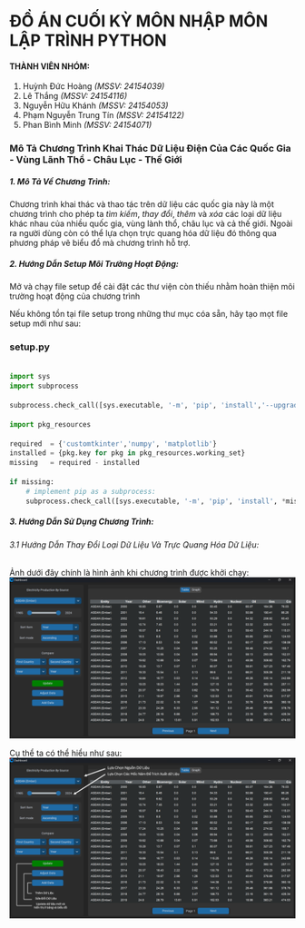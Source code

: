 # ĐỒ ÁN CUỐI KỲ MÔN NHẬP MÔN LẬP TRÌNH PYTHON

#### THÀNH VIÊN NHÓM:

1. Huỳnh Đức Hoàng *(MSSV: 24154039)*
2. Lê Thắng *(MSSV: 24154116)*
3. Nguyễn Hữu Khánh *(MSSV: 24154053)*
4. Phạm Nguyễn Trung Tín *(MSSV: 24154122)*
5. Phan Bình Minh *(MSSV: 24154071)*

### Mô Tả Chương Trình Khai Thác Dữ Liệu Điện Của Các Quốc Gia - Vùng Lãnh Thổ - Châu Lục - Thế Giới

##### 1. Mô Tả Về Chương Trình:

Chương trình khai thác và thao tác trên dữ liệu các quốc gia này là một chương trình cho phép ta *tìm kiếm*, *thay đổi*, *thêm* và *xóa* các loại dữ liệu khác nhau của nhiều quốc gia, vùng lành thổ, châu lục và cả thế giới. Ngoài ra người dùng còn có thể lựa chọn trực quang hóa dữ liệu đó thông qua phương pháp vẽ biểu đồ mà chương trình hỗ trợ.

##### 2. Hướng Dẫn Setup Môi Trường Hoạt Động:

Mở và chạy file setup để cài đặt các thư viện còn thiếu nhằm hoàn thiện môi trường hoạt động của chương trình

Nếu không tồn tại file setup trong những thư mục cóa sẵn, hãy tạo mọt file setup mới như sau:

### setup.py
``` python

import sys
import subprocess

subprocess.check_call([sys.executable, '-m', 'pip', 'install','--upgrade','pip', 'setuptools'])

import pkg_resources

required  = {'customtkinter','numpy', 'matplotlib'} 
installed = {pkg.key for pkg in pkg_resources.working_set}
missing   = required - installed

if missing:
    # implement pip as a subprocess:
    subprocess.check_call([sys.executable, '-m', 'pip', 'install', *missing])
```

##### 3. Hướng Dẫn Sử Dụng Chương Trình:
###### 3.1 Hướng Dẫn Thay Đổi Loại Dữ Liệu Và Trực Quang Hóa Dữ Liệu:

Ảnh dưới đây chính là hình ảnh khi chương trình được khởi chạy:
![Ảnh dưới đây chính là hình ảnh khi chương trình được khởi chạy:](pic/main_pic_basic.png)


Cụ thể ta có thể hiểu như sau:
![Ảnh dưới đây chính là hình ảnh khi chương trình được khởi chạy:](pic/ex_main_pic.png)
